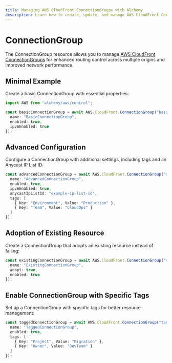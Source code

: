 ```yaml
---
title: Managing AWS CloudFront ConnectionGroups with Alchemy
description: Learn how to create, update, and manage AWS CloudFront ConnectionGroups using Alchemy Cloud Control.
---
```


# ConnectionGroup

The ConnectionGroup resource allows you to manage [AWS CloudFront ConnectionGroups](https://docs.aws.amazon.com/cloudfront/latest/userguide/) for enhanced routing control across multiple origins and improved network performance.

## Minimal Example

Create a basic ConnectionGroup with essential properties:

```ts
import AWS from "alchemy/aws/control";

const basicConnectionGroup = await AWS.CloudFront.ConnectionGroup("basic-connection-group", {
  name: "BasicConnectionGroup",
  enabled: true,
  ipv6Enabled: true
});
```

## Advanced Configuration

Configure a ConnectionGroup with additional settings, including tags and an Anycast IP List ID:

```ts
const advancedConnectionGroup = await AWS.CloudFront.ConnectionGroup("advanced-connection-group", {
  name: "AdvancedConnectionGroup",
  enabled: true,
  ipv6Enabled: true,
  anycastIpListId: "example-ip-list-id",
  tags: [
    { Key: "Environment", Value: "Production" },
    { Key: "Team", Value: "CloudOps" }
  ]
});
```

## Adoption of Existing Resource

Create a ConnectionGroup that adopts an existing resource instead of failing:

```ts
const existingConnectionGroup = await AWS.CloudFront.ConnectionGroup("existing-connection-group", {
  name: "ExistingConnectionGroup",
  adopt: true,
  enabled: true
});
```

## Enable ConnectionGroup with Specific Tags

Set up a ConnectionGroup with specific tags for better resource management:

```ts
const taggedConnectionGroup = await AWS.CloudFront.ConnectionGroup("tagged-connection-group", {
  name: "TaggedConnectionGroup",
  enabled: true,
  tags: [
    { Key: "Project", Value: "Migration" },
    { Key: "Owner", Value: "DevTeam" }
  ]
});
```